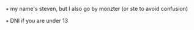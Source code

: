 ⭒ my name's steven, but I also go by monzter (or ste to avoid confusion)

⭒ DNI if you are under 13
